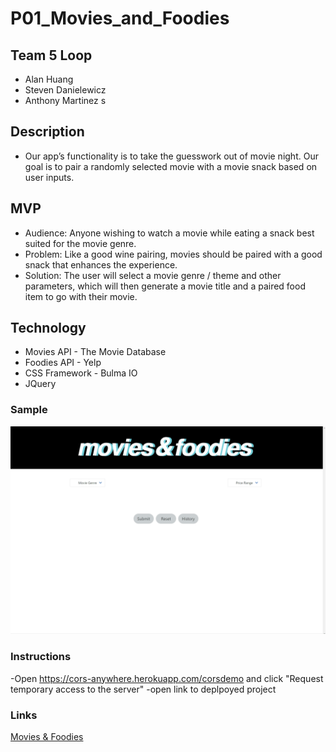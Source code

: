 # P01_Movies_and_Foodies

## Team 5 Loop
- Alan Huang 
- Steven Danielewicz 
- Anthony Martinez s

## Description
- Our app’s functionality is to take the guesswork out of movie night. Our goal is to pair a randomly selected movie with a movie snack based on user inputs.

## MVP 
- Audience: Anyone wishing to watch a movie while eating a snack best suited for the movie genre.
- Problem: Like a good wine pairing, movies should be paired with a good snack that enhances the experience.
- Solution: The user will select a movie genre / theme and other parameters, which will then generate a movie title and a paired food item to go with their movie.

## Technology
- Movies API - The Movie Database
- Foodies API - Yelp
- CSS Framework - Bulma IO
- JQuery

### Sample
![gif of app](./assets/images/screen.gif)

### Instructions
-Open https://cors-anywhere.herokuapp.com/corsdemo and click "Request temporary access to the server"
-open link to deplpoyed project

### Links
[Movies & Foodies](https://ahuang23.github.io/P01_Movies_and_Foodies/)
